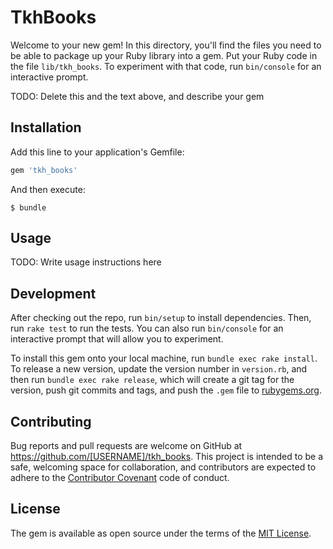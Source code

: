 # TkhBooks

Welcome to your new gem! In this directory, you'll find the files you need to be able to package up your Ruby library into a gem. Put your Ruby code in the file `lib/tkh_books`. To experiment with that code, run `bin/console` for an interactive prompt.

TODO: Delete this and the text above, and describe your gem


## Installation

Add this line to your application's Gemfile:

```ruby
gem 'tkh_books'
```

And then execute:

    $ bundle


## Usage

TODO: Write usage instructions here


## Development

After checking out the repo, run `bin/setup` to install dependencies. Then, run `rake test` to run the tests. You can also run `bin/console` for an interactive prompt that will allow you to experiment.

To install this gem onto your local machine, run `bundle exec rake install`. To release a new version, update the version number in `version.rb`, and then run `bundle exec rake release`, which will create a git tag for the version, push git commits and tags, and push the `.gem` file to [rubygems.org](https://rubygems.org).


## Contributing

Bug reports and pull requests are welcome on GitHub at https://github.com/[USERNAME]/tkh_books. This project is intended to be a safe, welcoming space for collaboration, and contributors are expected to adhere to the [Contributor Covenant](contributor-covenant.org) code of conduct.


## License

The gem is available as open source under the terms of the [MIT License](http://opensource.org/licenses/MIT).
